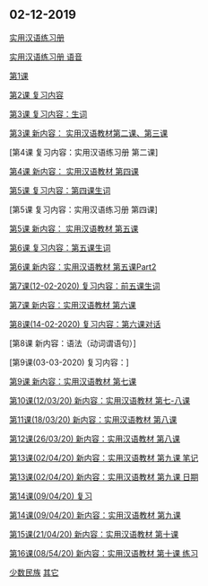 ## 02-12-2019

[实用汉语练习册](https://dan3011.github.io/regular/Practical_Chinese_Workbook1.pdf)

[实用汉语练习册 语音](https://www.ximalaya.com/waiyu/24537229/)

[第1课](https://dan3011.github.io/regular/Lesson1_Alex.pdf)

[第2课 复习内容](https://dan3011.github.io/regular/Review1.pdf)

[第3课 复习内容：生词](https://dan3011.github.io/regular/Lesson2_newwords.pdf)

[第3课 新内容： 实用汉语教材第二课、第三课](https://dan3011.github.io/regular/hanyu.pdf)

[第4课 复习内容：实用汉语练习册 第二课]

[第4课 新内容： 实用汉语教材 第四课](https://dan3011.github.io/regular/hanyu_4and5.pdf)

[第5课 复习内容：第四课生词](https://dan3011.github.io/regular/Lesson4_newwords.pdf)

[第5课 复习内容：实用汉语练习册 第四课]

[第5课 新内容： 实用汉语教材 第五课](https://dan3011.github.io/regular/hanyu_4and5.pdf)

[第6课 复习内容：第五课生词](https://dan3011.github.io/regular/Lesson5_newwords.pdf)

[第6课 新内容：实用汉语教材 第五课Part2](https://dan3011.github.io/regular/hanyu_4and5.pdf)

[第7课(12-02-2020) 复习内容：前五课生词](https://dan3011.github.io/regular/Review_6Lessons.pdf)

[第7课 新内容：实用汉语教材 第六课](https://dan3011.github.io/regular/hanyu_6.pdf)

[第8课(14-02-2020) 复习内容：第六课对话](https://dan3011.github.io/regular/Lesson6_newwords.pdf)

[第8课 新内容：语法（动词谓语句）]

[第9课(03-03-2020) 复习内容：]

[第9课 新内容：实用汉语教材 第七课](https://dan3011.github.io/regular/Lesson7_Grammar.pdf)

[第10课(12/03/20) 新内容：实用汉语教材 第七-八课](https://dan3011.github.io/regular/Lesson120320.pdf)

[第11课(18/03/20) 新内容：实用汉语教材 第八课](https://dan3011.github.io/regular/Lesson180320.pdf)

[第12课(26/03/20) 新内容：实用汉语教材 第八课](https://dan3011.github.io/regular/Lesson12_260320.pdf)

[第13课(02/04/20) 新内容：实用汉语教材 第九课 笔记](https://dan3011.github.io/regular/Lesson13_020420.pdf)

[第13课(02/04/20) 新内容：实用汉语教材 第九课 日期](https://dan3011.github.io/regular/Lesson13_Date.pdf)

[第14课(09/04/20) 复习](https://dan3011.github.io/regular/Exercise_L8-9_Answer.pdf)

[第14课(09/04/20) 新内容：实用汉语教材 第九课](https://dan3011.github.io/regular/Lesson14_090420.pdf)

[第15课(21/04/20) 新内容：实用汉语教材 第十课](https://dan3011.github.io/regular/Lesson15_210420_withnotes.pdf) 

[第16课(08/54/20) 新内容：实用汉语教材 第十课 练习](https://dan3011.github.io/regular/Lesson16_080520_withnotes.pdf) 

[少数民族](https://www.chinahighlights.com/travelguide/nationality/)
[其它](https://dan3011.github.io/adults)

